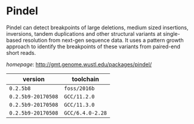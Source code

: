 # Pindel

Pindel can detect breakpoints of large deletions, medium sized   insertions, inversions, tandem duplications and other structural variants at single-based   resolution from next-gen sequence data. It uses a pattern growth approach to identify the   breakpoints of these variants from paired-end short reads.

*homepage*: <http://gmt.genome.wustl.edu/packages/pindel/>

version | toolchain
--------|----------
``0.2.5b8`` | ``foss/2016b``
``0.2.5b9-20170508`` | ``GCC/11.2.0``
``0.2.5b9-20170508`` | ``GCC/11.3.0``
``0.2.5b9-20170508`` | ``GCC/6.4.0-2.28``
